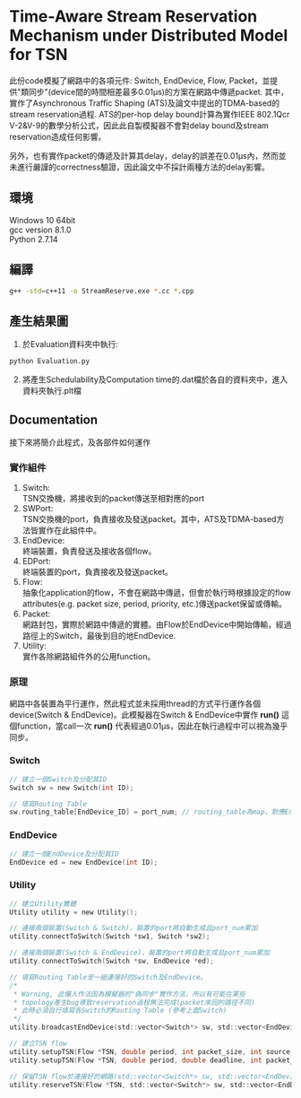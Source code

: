 # Time-Aware Stream Reservation Mechanism under Distributed Model for TSN

此份code模擬了網路中的各項元件: Switch, EndDevice, Flow, Packet，並提供"類同步"(device間的時間相差最多0.01μs)的方案在網路中傳遞packet. 其中，實作了Asynchronous Traffic Shaping (ATS)及論文中提出的TDMA-based的stream reservation過程. ATS的per-hop delay bound計算為實作IEEE 802.1Qcr V-2&V-9的數學分析公式，因此此自製模擬器不會對delay bound及stream reservation造成任何影響。  

另外，也有實作packet的傳遞及計算其delay，delay的誤差在0.01μs內，然而並未進行嚴謹的correctness驗證，因此論文中不採計兩種方法的delay影響。

## 環境
Windows 10 64bit   
gcc version 8.1.0   
Python 2.7.14   

## 編譯
```sh
g++ -std=c++11 -o StreamReserve.exe *.cc *.cpp
```

## 產生結果圖
1. 於Evaluation資料夾中執行:
```sh
python Evaluation.py
```
2. 將產生Schedulability及Computation time的.dat檔於各自的資料夾中，進入資料夾執行.plt檔

## Documentation
接下來將簡介此程式，及各部件如何運作
### 實作組件
1. Switch:  
TSN交換機，將接收到的packet傳送至相對應的port  
2. SWPort:  
TSN交換機的port，負責接收及發送packet。其中，ATS及TDMA-based方法皆實作在此組件中。  
3. EndDevice:  
終端裝置，負責發送及接收各個flow。  
4. EDPort:  
終端裝置的port，負責接收及發送packet。  
5. Flow:  
抽象化application的flow，不會在網路中傳遞，但會於執行時根據設定的flow attributes(e.g. packet size, period, priority, etc.)傳送packet保留或傳輸。  
6. Packet:  
網路封包，實際於網路中傳遞的實體。由Flow於EndDevice中開始傳輸，經過路徑上的Switch，最後到目的地EndDevice.  
7. Utility:  
實作各除網路組件外的公用function。  

### 原理
網路中各裝置為平行運作，然此程式並未採用thread的方式平行運作各個device(Switch & EndDevice)。此模擬器在Switch & EndDevice中實作 **run()** 這個function，當call一次 **run()** 代表經過0.01μs，因此在執行過程中可以視為幾乎同步。

### Switch
```C
// 建立一個Switch及分配其ID
Switch sw = new Switch(int ID);

// 填寫Routing Table
sw.routing_table[EndDevice_ID] = port_num; // routing_table為map，對應EndDevice的ID -> Switch的port_num
```

### EndDevice
```C
// 建立一個EndDevice及分配其ID
EndDevice ed = new EndDevice(int ID);
```

### Utility
```C
// 建立Utility實體
Utility utility = new Utility();

// 連接兩個裝置(Switch & Switch)，裝置的port將自動生成且port_num累加
utility.connectToSwitch(Switch *sw1, Switch *sw2);

// 連接兩個裝置(Switch & EndDevice)，裝置的port將自動生成且port_num累加
utility.connectToSwitch(Switch *sw, EndDevice *ed);

// 填寫Routing Table至一組連接好的Switch及EndDevice。
/*
 * Warning, 此懶人作法因為模擬器的"偽同步"實作方法，所以有可能在某些
 * topology產生bug導致reservation過程無法完成(packet來回的路徑不同)
 * 此時必須自行填寫各Switch的Routing Table (參考上面Switch)
 */
utility.broadcastEndDevice(std::vector<Switch*> sw, std::vector<EndDevice*> ed);

// 建立TSN flow
utility.setupTSN(Flow *TSN, double period, int packet_size, int source, int destination, int start_time);
utility.setupTSN(Flow *TSN, double period, double deadline, int packet_size, int source, int destination, int start_time);

// 保留TSN flow於連接好的網路(std::vector<Switch*> sw, std::vector<EndDevice*> ed)中
utility.reserveTSN(Flow *TSN, std::vector<Switch*> sw, std::vector<EndDevice*> ed);
```
